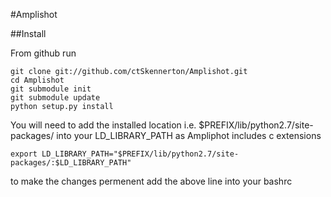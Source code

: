 #Amplishot



##Install

From github run 
```
git clone git://github.com/ctSkennerton/Amplishot.git
cd Amplishot
git submodule init
git submodule update
python setup.py install
```

You will need to add the installed location 
i.e. $PREFIX/lib/python2.7/site-packages/ into your LD_LIBRARY_PATH as
Ampliphot includes c extensions

```
export LD_LIBRARY_PATH="$PREFIX/lib/python2.7/site-packages/:$LD_LIBRARY_PATH"
```

to make the changes permenent add the above line into your bashrc
